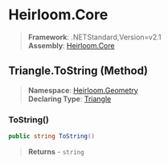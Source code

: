 # Heirloom.Core

> **Framework**: .NETStandard,Version=v2.1  
> **Assembly**: [Heirloom.Core][0]

## Triangle.ToString (Method)

> **Namespace**: [Heirloom.Geometry][0]  
> **Declaring Type**: [Triangle][1]

### ToString()

```cs
public string ToString()
```

> **Returns** - `string`

[0]: ../../../Heirloom.Core.md
[1]: ../Triangle.md
